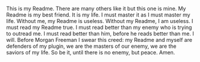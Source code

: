 This is my Readme. There are many others like it but this one is mine. My Readme is my best friend. It is my life. I must master it as I must master my life. Without me, my Readme is useless. Without my Readme, I am useless. I must read my Readme true. I must read better than my enemy who is trying to outread me. I must read better than him, before he reads better than me. I will. Before Morgan Freeman I swear this creed: my Readme and myself are defenders of my plugin, we are the masters of our enemy, we are the saviors of my life. So be it, until there is no enemy, but peace. Amen.
